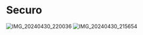# Securo

![IMG_20240430_220036](https://github.com/Omanshu209/Securo/assets/114089324/1b1eac7a-3e82-452f-8958-99c4051f9485)
![IMG_20240430_215654](https://github.com/Omanshu209/Securo/assets/114089324/7ffacae7-c7b7-46f0-8727-b15dcd60b207)
